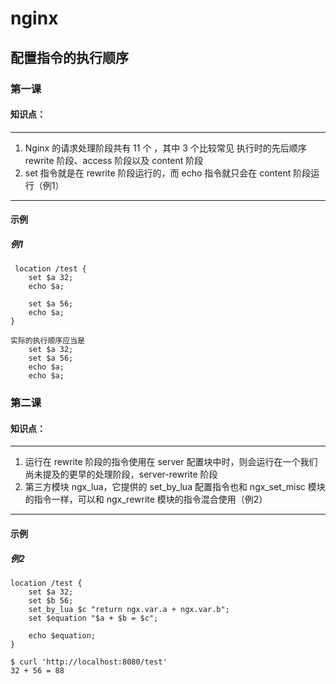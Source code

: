 # nginx 

## 配置指令的执行顺序
### 第一课
#### 知识点：
***
1. Nginx 的请求处理阶段共有 11 个 ，其中 3 个比较常见 执行时的先后顺序 rewrite 阶段、access 阶段以及 content 阶段
2. set 指令就是在 rewrite 阶段运行的，而 echo 指令就只会在 content 阶段运行（例1）
***
#### 示例
##### 例1
     location /test {
        set $a 32;
        echo $a;
    
        set $a 56;
        echo $a;
    }

	实际的执行顺序应当是
	    set $a 32;
	    set $a 56;
	    echo $a;
	    echo $a;

### 第二课
#### 知识点：
***
1. 运行在 rewrite 阶段的指令使用在 server 配置块中时，则会运行在一个我们尚未提及的更早的处理阶段，server-rewrite 阶段
2. 第三方模块 ngx_lua，它提供的 set_by_lua 配置指令也和 ngx_set_misc 模块的指令一样，可以和 ngx_rewrite 模块的指令混合使用（例2）
***
#### 示例
##### 例2
    location /test {
	    set $a 32;
	    set $b 56;
	    set_by_lua $c "return ngx.var.a + ngx.var.b";
	    set $equation "$a + $b = $c";

	    echo $equation;
    }

	$ curl 'http://localhost:8080/test'
    32 + 56 = 88

